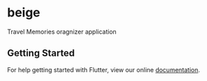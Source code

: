 # beige

Travel Memories oragnizer application

## Getting Started

For help getting started with Flutter, view our online
[documentation](https://flutter.io/).
